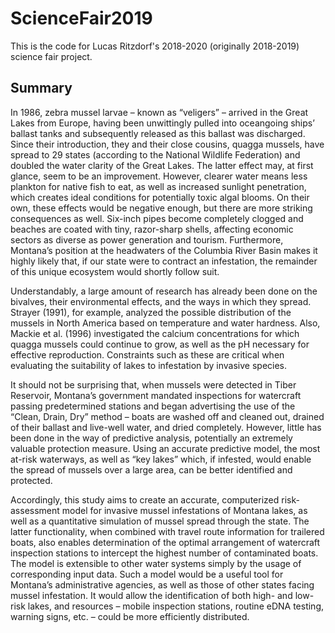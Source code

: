 # ScienceFair2019

This is the code for Lucas Ritzdorf's 2018-2020 (originally 2018-2019) science fair project.

## Summary

In 1986, zebra mussel larvae – known as “veligers” – arrived in the Great Lakes from Europe, having been unwittingly pulled into oceangoing ships’ ballast tanks and subsequently released as this ballast was discharged. Since their introduction, they and their close cousins, quagga mussels, have spread to 29 states (according to the National Wildlife Federation) and doubled the water clarity of the Great Lakes. The latter effect may, at first glance, seem to be an improvement. However, clearer water means less plankton for native fish to eat, as well as increased sunlight penetration, which creates ideal conditions for potentially toxic algal blooms. On their own, these effects would be negative enough, but there are more striking consequences as well. Six-inch pipes become completely clogged and beaches are coated with tiny, razor-sharp shells, affecting economic sectors as diverse as power generation and tourism. Furthermore, Montana’s position at the headwaters of the Columbia River Basin makes it highly likely that, if our state were to contract an infestation, the remainder of this unique ecosystem would shortly follow suit.

Understandably, a large amount of research has already been done on the bivalves, their environmental effects, and the ways in which they spread. Strayer (1991), for example, analyzed the possible distribution of the mussels in North America based on temperature and water hardness. Also, Mackie et al. (1996) investigated the calcium concentrations for which quagga mussels could continue to grow, as well as the pH necessary for effective reproduction. Constraints such as these are critical when evaluating the suitability of lakes to infestation by invasive species.

It should not be surprising that, when mussels were detected in Tiber Reservoir, Montana’s government mandated inspections for watercraft passing predetermined stations and began advertising the use of the “Clean, Drain, Dry” method – boats are washed off and cleaned out, drained of their ballast and live-well water, and dried completely. However, little has been done in the way of predictive analysis, potentially an extremely valuable protection measure. Using an accurate predictive model, the most at-risk waterways, as well as “key lakes” which, if infested, would enable the spread of mussels over a large area, can be better identified and protected.

Accordingly, this study aims to create an accurate, computerized risk-assessment model for invasive mussel infestations of Montana lakes, as well as a quantitative simulation of mussel spread through the state. The latter functionality, when combined with travel route information for trailered boats, also enables determination of the optimal arrangement of watercraft inspection stations to intercept the highest number of contaminated boats. The model is extensible to other water systems simply by the usage of corresponding input data. Such a model would be a useful tool for Montana’s administrative agencies, as well as those of other states facing mussel infestation. It would allow the identification of both high- and low-risk lakes, and resources – mobile inspection stations, routine eDNA testing, warning signs, etc. – could be more efficiently distributed.

